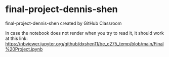 # final-project-dennis-shen
final-project-dennis-shen created by GitHub Classroom

In case the notebook does not render when you try to read it, it should work at this link:
https://nbviewer.jupyter.org/github/dxshen11/be_c275_temp/blob/main/Final%20Project.ipynb
